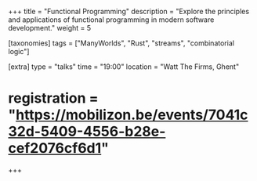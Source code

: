 +++
title = "Functional Programming"
description = "Explore the principles and applications of functional programming in modern software development."
weight = 5

[taxonomies]
tags = ["ManyWorlds", "Rust", "streams", "combinatorial logic"]

[extra]
type = "talks"
time = "19:00"
location = "Watt The Firms, Ghent"
# registration = "https://mobilizon.be/events/7041c32d-5409-4556-b28e-cef2076cf6d1"
+++
